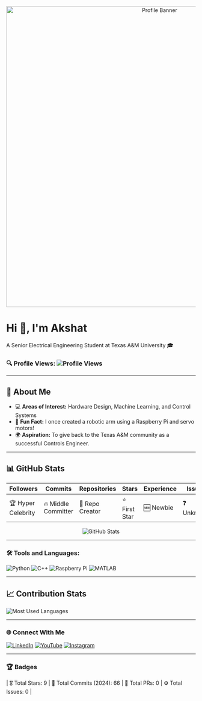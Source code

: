 <div align="center">
  <img src="YOUR_IMAGE_URL_HERE" alt="Profile Banner" width="800" />
</div>

# Hi 👋, I'm Akshat
A Senior Electrical Engineering Student at Texas A&M University 🎓

### 🔍 Profile Views: ![Profile Views](https://komarev.com/ghpvc/?username=AkshatNerella&color=blue&style=flat-square)

---

## 🚀 About Me
- 💻 **Areas of Interest:** Hardware Design, Machine Learning, and Control Systems
- 🌟 **Fun Fact:** I once created a robotic arm using a Raspberry Pi and servo motors!
- 🌍 **Aspiration:** To give back to the Texas A&M community as a successful Controls Engineer.

---

## 📊 GitHub Stats
| Followers  | Commits  | Repositories  | Stars  | Experience  | Issues  |
|------------|----------|---------------|--------|-------------|---------|
| 🏆 Hyper Celebrity | 🔥 Middle Committer | 📁 Repo Creator | ⭐ First Star | 🆕 Newbie | ❓ Unknown |

<div align="center">
  <img src="https://github-readme-stats.vercel.app/api?username=AkshatNerella&show_icons=true&theme=radical" alt="GitHub Stats" />
</div>

---

### 🛠️ Tools and Languages:
![Python](https://img.shields.io/badge/-Python-333333?style=flat&logo=python)
![C++](https://img.shields.io/badge/-C++-333333?style=flat&logo=cplusplus)
![Raspberry Pi](https://img.shields.io/badge/-RaspberryPi-333333?style=flat&logo=raspberrypi)
![MATLAB](https://img.shields.io/badge/-MATLAB-333333?style=flat&logo=mathworks)

---

## 📈 Contribution Stats
![Most Used Languages](https://github-readme-stats.vercel.app/api/top-langs/?username=AkshatNerella&layout=compact&theme=radical)

---

### 🌐 Connect With Me
[![LinkedIn](https://img.shields.io/badge/-LinkedIn-blue?style=flat-square&logo=linkedin)](https://www.linkedin.com/in/akshatnerella)
[![YouTube](https://img.shields.io/badge/-YouTube-red?style=flat-square&logo=youtube)](YOUR_YOUTUBE_CHANNEL)
[![Instagram](https://img.shields.io/badge/-Instagram-pink?style=flat-square&logo=instagram)](YOUR_INSTAGRAM)

---

### 🏆 Badges
| 🎖️ Total Stars: 9  | 🔧 Total Commits (2024): 66  | 📌 Total PRs: 0  | ⚙️ Total Issues: 0 |
